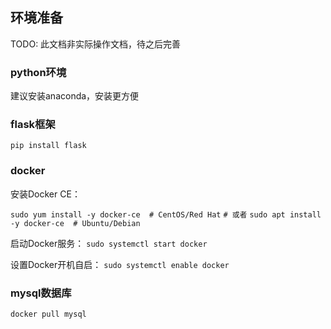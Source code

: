## 环境准备

TODO: 此文档非实际操作文档，待之后完善

### python环境

建议安装anaconda，安装更方便

### flask框架

`pip install flask`

### docker

安装Docker CE：

`sudo yum install -y docker-ce  # CentOS/Red Hat`
`# 或者`
`sudo apt install -y docker-ce  # Ubuntu/Debian`

启动Docker服务：
`sudo systemctl start docker`

设置Docker开机自启：
`sudo systemctl enable docker`

### mysql数据库

`docker pull mysql`
